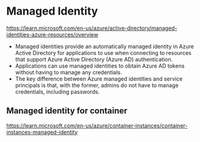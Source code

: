 # Managed Identity
https://learn.microsoft.com/en-us/azure/active-directory/managed-identities-azure-resources/overview

- Managed identities provide an automatically managed identity in Azure Active Directory for applications to use when connecting to resources that support Azure Active Directory (Azure AD) authentication. 
- Applications can use managed identities to obtain Azure AD tokens without having to manage any credentials.
- The key difference between Azure managed identities and service principals is that, with the former, admins do not have to manage credentials, including passwords.

## Managed identity for container
https://learn.microsoft.com/en-us/azure/container-instances/container-instances-managed-identity
